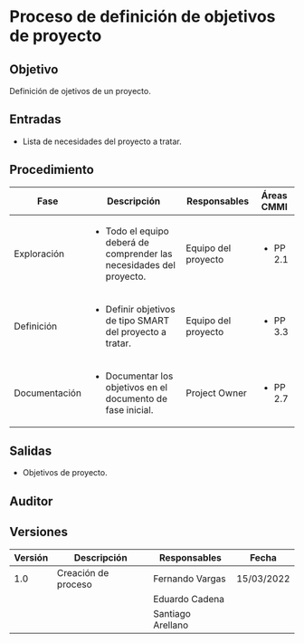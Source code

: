 # Proceso de definición de objetivos de proyecto

## Objetivo

Definición de ojetivos de un proyecto.

## Entradas

- Lista de necesidades del proyecto a tratar.

## Procedimiento

<table>
    <thead>
        <th>Fase</th>
        <th>Descripción</th>
        <th>Responsables</th>
        <th>Áreas CMMI</th>
    </thead>

<tbody>
    <tr>
      <td>Exploración</td>
      <td>
        <ul>
            <li>Todo el equipo deberá de comprender las necesidades del proyecto.</li>
        </ul>
      </td>
      <td>Equipo del proyecto</td>
      <td>
        <ul>
          <li>PP 2.1</li>
        </ul>
      </td>
    </tr>
    <tr>
      <td>Definición</td>
      <td>
        <ul>
          <li>Definir objetivos de tipo SMART del proyecto a tratar.</li>
        </ul>
      </td>
      <td>Equipo del proyecto</td>
      <td>
        <ul>
          <li>PP 3.3</li>
        </ul>
      </td>
    </tr>
    <tr>
      <td>Documentación</td>
      <td>
        <ul>
          <li>Documentar los objetivos en el documento de fase inicial. </li>
        </ul>
      </td>
      <td>Project Owner</td>
      <td>
        <ul>
        <li>PP 2.7</li>
        </ul>
      </td>
    </tr>
  </tbody>
</table>

## Salidas

- Objetivos de proyecto.



## Auditor

## Versiones

| Versión | Descripción                      | Responsables     | Fecha      |
| ------- | -------------------------------- |------------------|------------|
| 1.0     | Creación de proceso              |Fernando Vargas   | 15/03/2022 |
|         |                                  |Eduardo Cadena    |            |
|         |                                  |Santiago Arellano |            |

